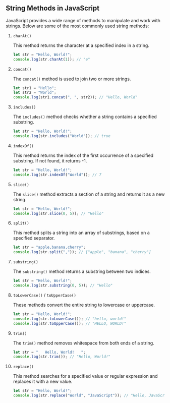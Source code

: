 ## String Methods in JavaScript

JavaScript provides a wide range of methods to manipulate and work with strings. Below are some of the most commonly used string methods:

1. `charAt()`

   This method returns the character at a specified index in a string.

   ```js
   let str = "Hello, World!";
   console.log(str.charAt(1)); // "e"
   ```

2. `concat()`

   The `concat()` method is used to join two or more strings.

   ```js
   let str1 = "Hello";
   let str2 = "World";
   console.log(str1.concat(", ", str2)); // "Hello, World"
   ```

3. `includes()`

   The `includes()` method checks whether a string contains a specified substring.

   ```js
   let str = "Hello, World!";
   console.log(str.includes("World")); // true
   ```

4. `indexOf()`

   This method returns the index of the first occurrence of a specified substring. If not found, it returns -1.

   ```js
   let str = "Hello, World!";
   console.log(str.indexOf("World")); // 7
   ```

5. `slice()`

   The `slice()` method extracts a section of a string and returns it as a new string.

   ```js
   let str = "Hello, World!";
   console.log(str.slice(0, 5)); // "Hello"
   ```

6. `split()`

   This method splits a string into an array of substrings, based on a specified separator.

   ```js
   let str = "apple,banana,cherry";
   console.log(str.split(",")); // ["apple", "banana", "cherry"]
   ```

7. `substring()`

   The `substring()` method returns a substring between two indices.

   ```js
   let str = "Hello, World!";
   console.log(str.substring(0, 5)); // "Hello"
   ```

8. `toLowerCase()` / `toUpperCase()`

   These methods convert the entire string to lowercase or uppercase.

   ```js
   let str = "Hello, World!";
   console.log(str.toLowerCase()); // "hello, world!"
   console.log(str.toUpperCase()); // "HELLO, WORLD!"
   ```

9. `trim()`

   The `trim()` method removes whitespace from both ends of a string.

   ```js
   let str = "   Hello, World!   ";
   console.log(str.trim()); // "Hello, World!"
   ```

10. `replace()`

    This method searches for a specified value or regular expression and replaces it with a new value.

    ```js
    let str = "Hello, World!";
    console.log(str.replace("World", "JavaScript")); // "Hello, JavaScript!"
    ```
